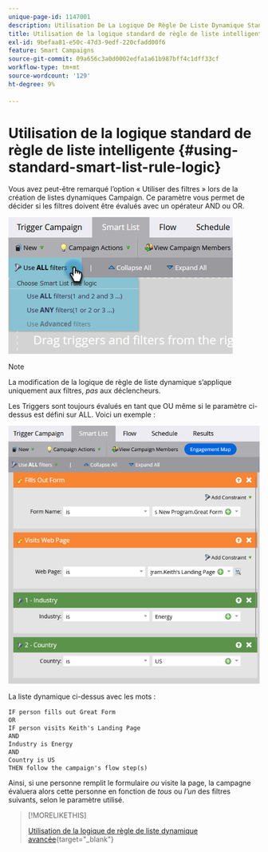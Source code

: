 ```yaml
---
unique-page-id: 1147001
description: Utilisation De La Logique De Règle De Liste Dynamique Standard - Documents Marketo - Documentation Du Produit
title: Utilisation de la logique standard de règle de liste intelligente
exl-id: 9befaa81-e50c-47d3-9edf-220cfadd00f6
feature: Smart Campaigns
source-git-commit: 09a656c3a0d0002edfa1a61b987bff4c1dff33cf
workflow-type: tm+mt
source-wordcount: '129'
ht-degree: 9%

---
```


# Utilisation de la logique standard de règle de liste intelligente {#using-standard-smart-list-rule-logic}

Vous avez peut-être remarqué l’option « Utiliser des filtres » lors de la création de listes dynamiques Campaign. Ce paramètre vous permet de décider si les filtres doivent être évalués avec un opérateur AND ou OR.

![](assets/using-standard-smart-list-rule-logic-1.png)

>[!NOTE]
>
>La modification de la logique de règle de liste dynamique s’applique uniquement aux filtres, _pas_ aux déclencheurs.

Les Triggers sont toujours évalués en tant que OU même si le paramètre ci-dessus est défini sur ALL. Voici un exemple :

![](assets/using-standard-smart-list-rule-logic-2.png)

La liste dynamique ci-dessus avec les mots :

```box
IF person fills out Great Form
OR
IF person visits Keith's Landing Page
AND
Industry is Energy
AND
Country is US
THEN follow the campaign's flow step(s)
```

Ainsi, si une personne remplit le formulaire _ou_ visite la page, la campagne évaluera alors cette personne en fonction de _tous_ ou _l’un_ des filtres suivants, selon le paramètre utilisé.

>[!MORELIKETHIS]
>
>[Utilisation de la logique de règle de liste dynamique avancée](/help/marketo/product-docs/core-marketo-concepts/smart-lists-and-static-lists/using-smart-lists/using-advanced-smart-list-rule-logic.md){target="_blank"}
